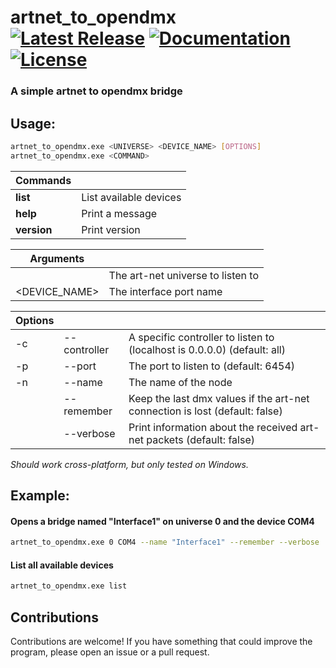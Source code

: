 # artnet_to_opendmx &emsp; [![Latest Release][crates-io-badge]][crates-io-url] [![Documentation][docs-rs-img]][docs-rs-url] [![License][license-badge]]()

[crates-io-badge]: https://img.shields.io/crates/v/artnet_to_opendmx.svg?style=for-the-badge
[crates-io-url]: https://crates.io/crates/artnet_to_opendmx
[docs-rs-img]: https://img.shields.io/docsrs/artnet_to_opendmx?style=for-the-badge
[docs-rs-url]: https://docs.rs/artnet_to_opendmx
[license-badge]: https://img.shields.io/crates/l/artnet_to_opendmx.svg?style=for-the-badge

 ### A simple artnet to opendmx bridge


## Usage:
```bash
artnet_to_opendmx.exe <UNIVERSE> <DEVICE_NAME> [OPTIONS]
artnet_to_opendmx.exe <COMMAND>
```

| __Commands__ | |
| - | - |
| **list** | List available devices |
| **help** | Print a message |
| **version** | Print version |


| __Arguments__ | |
| - | - |
| <UNIVERSE> | The art-net universe to listen to |
| <DEVICE_NAME> | The interface port name |

| __Options__ | | |
| - | - | - |
| -c | --controller | A specific controller to listen to (localhost is 0.0.0.0) (default: all) |
| -p | --port | The port to listen to (default: 6454) |
| -n | --name | The name of the node |
| | --remember | Keep the last dmx values if the art-net connection is lost (default: false) |
| | --verbose | Print information about the received art-net packets       (default: false) |

_Should work cross-platform, but only tested on Windows._

## Example:
#### Opens a bridge named "Interface1" on universe 0 and the device COM4
```bash
artnet_to_opendmx.exe 0 COM4 --name "Interface1" --remember --verbose
```

#### List all available devices
```bash
artnet_to_opendmx.exe list
```

## Contributions
Contributions are welcome! If you have something that could improve the program, please open an issue or a pull request.